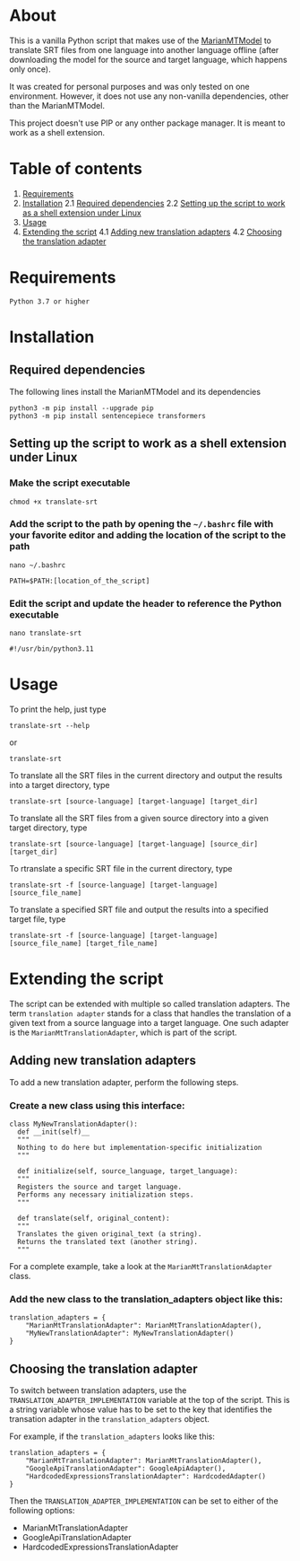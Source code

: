 # About
This is a vanilla Python script that makes use of the [MarianMTModel](https://huggingface.co/docs/transformers/en/model_doc/marian)
to translate SRT files from one language into another language offline (after downloading the model for the source and target language, which happens only once).

It was created for personal purposes and was only tested on one environment. However, it does not use any non-vanilla dependencies, other than the MarianMTModel.

This project doesn't use PIP or any onther package manager. It is meant to work as a shell extension. 

# Table of contents
1. [Requirements](#requirements)
2. [Installation](#installation)
   2.1 [Required dependencies](#dependencies)
   2.2 [Setting up the script to work as a shell extension under Linux](#setup)
3. [Usage](#usage)
4. [Extending the script](#extending)
   4.1 [Adding new translation adapters](#adding)
   4.2 [Choosing the translation adapter](#choosing)

# Requirements<a name="requirements"></a>
```
Python 3.7 or higher
```


# Installation<a name="installation"></a>

## Required dependencies<a name="dependencies"></a>
The following lines install the MarianMTModel and its dependencies
```
python3 -m pip install --upgrade pip
python3 -m pip install sentencepiece transformers
```

## Setting up the script to work as a shell extension under Linux<a name="setup"></a>
### Make the script executable
```
chmod +x translate-srt
```

### Add the script to the path by opening the `~/.bashrc` file with your favorite editor and adding the location of the script to the path
```
nano ~/.bashrc
```
```
PATH=$PATH:[location_of_the_script]
```

### Edit the script and update the header to reference the Python executable
```
nano translate-srt
```
```
#!/usr/bin/python3.11
```


# Usage<a name="usage"></a>
To print the help, just type
```
translate-srt --help
```
or
```
translate-srt
```

To translate all the SRT files in the current directory and output the results into a target directory, type
```
translate-srt [source-language] [target-language] [target_dir]
```

To translate all the SRT files from a given source directory into a given target directory, type
```
translate-srt [source-language] [target-language] [source_dir] [target_dir]
```

To rtranslate a specific SRT file in the current directory, type
```
translate-srt -f [source-language] [target-language] [source_file_name]
```

To translate a specified SRT file and output the results into a specified target file, type
```
translate-srt -f [source-language] [target-language] [source_file_name] [target_file_name]
```


# Extending the script<a name="extending"></a>
The script can be extended with multiple so called translation adapters. The term `translation adapter`
stands for a class that handles the translation of a given text from a source language into a target
language. One such adapter is the `MarianMtTranslationAdapter`, which is part of the script.

## Adding new translation adapters<a name="adding"></a>
To add a new translation adapter, perform the following steps.

### Create a new class using this interface:
```
class MyNewTranslationAdapter():
  def __init(self)__
  """
  Nothing to do here but implementation-specific initialization
  """

  def initialize(self, source_language, target_language):
  """
  Registers the source and target language.
  Performs any necessary initialization steps.
  """

  def translate(self, original_content):
  """
  Translates the given original_text (a string).
  Returns the translated text (another string).
  """
```
For a complete example, take a look at the `MarianMtTranslationAdapter` class.


### Add the new class to the translation_adapters object like this:
```
translation_adapters = {
    "MarianMtTranslationAdapter": MarianMtTranslationAdapter(),
    "MyNewTranslationAdapter": MyNewTranslationAdapter()
}
```


## Choosing the translation adapter<a name="choosing"></a>
To switch between translation adapters, use the `TRANSLATION_ADAPTER_IMPLEMENTATION` variable at the top of the script.
This is a string variable whose value has to be set to the key that identifies the transation adapter in the
`translation_adapters` object.

For example, if the `translation_adapters` looks like this:
```
translation_adapters = {
    "MarianMtTranslationAdapter": MarianMtTranslationAdapter(),
    "GoogleApiTranslationAdapter": GoogleApiAdapter(),
    "HardcodedExpressionsTranslationAdapter": HardcodedAdapter()
}
```
Then the `TRANSLATION_ADAPTER_IMPLEMENTATION` can be set to either of the following options:
- MarianMtTranslationAdapter
- GoogleApiTranslationAdapter
- HardcodedExpressionsTranslationAdapter
